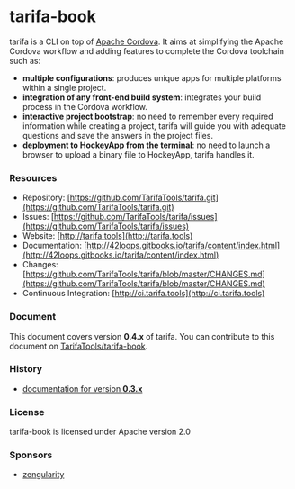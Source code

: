 # tarifa-book

tarifa is a CLI on top of [Apache Cordova](http://cordova.apache.org/).
It aims at simplifying the Apache Cordova workflow and adding features to complete the Cordova toolchain such as:

* **multiple configurations**: produces unique apps for multiple platforms within a single project.
* **integration of any front-end build system**: integrates your build process in the Cordova workflow.
* **interactive project bootstrap**: no need to remember every required information while creating a project, tarifa will guide you
with adequate questions and save the answers in the project files.
* **deployment to HockeyApp from the terminal**: no need to launch a browser to upload a binary file to HockeyApp, tarifa handles it.

### Resources

* Repository: [https://github.com/TarifaTools/tarifa.git](https://github.com/TarifaTools/tarifa.git)
* Issues: [https://github.com/TarifaTools/tarifa/issues](https://github.com/TarifaTools/tarifa/issues)
* Website: [http://tarifa.tools](http://tarifa.tools)
* Documentation: [http://42loops.gitbooks.io/tarifa/content/index.html](http://42loops.gitbooks.io/tarifa/content/index.html)
* Changes: [https://github.com/TarifaTools/tarifa/blob/master/CHANGES.md](https://github.com/TarifaTools/tarifa/blob/master/CHANGES.md)
* Continuous Integration: [http://ci.tarifa.tools](http://ci.tarifa.tools)

### Document

This document covers version **0.4.x** of tarifa. You can contribute to this document on [TarifaTools/tarifa-book](https://github.com/TarifaTools/tarifa-book.git).

### History

* [documentation for version **0.3.x**](https://github.com/TarifaTools/tarifa-book/tree/0.3.0)

### License

tarifa-book is licensed under Apache version 2.0

### Sponsors

* [zengularity](http://zengularity.com)
